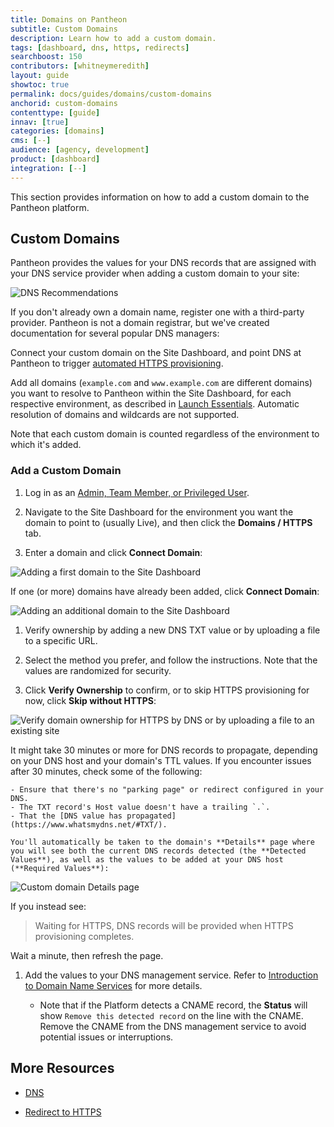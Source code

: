 ```yaml
---
title: Domains on Pantheon
subtitle: Custom Domains
description: Learn how to add a custom domain.
tags: [dashboard, dns, https, redirects]
searchboost: 150
contributors: [whitneymeredith]
layout: guide
showtoc: true
permalink: docs/guides/domains/custom-domains
anchorid: custom-domains
contenttype: [guide]
innav: [true]
categories: [domains]
cms: [--]
audience: [agency, development]
product: [dashboard]
integration: [--]
---
```


This section provides information on how to add a custom domain to the Pantheon platform.

## Custom Domains

Pantheon provides the values for your DNS records that are assigned with your DNS service provider when adding a custom domain to your site:

![DNS Recommendations](../../../images/dashboard/domain-added.png)

If you don't already own a domain name, register one with a third-party provider. Pantheon is not a domain registrar, but we've created documentation for several popular DNS managers:

<Accordion title="DNS Host-Specific Instructions" id="host-specific2" icon="info-sign">

<DNSProviderDocs />

</Accordion>

Connect your custom domain on the Site Dashboard, and point DNS at Pantheon to trigger [automated HTTPS provisioning](/guides/global-cdn/https).

<Partial file="tables/custom-domains-limit.md" />

<Alert title="Note" type="info">

Add all domains (`example.com` and `www.example.com` are different domains) you want to resolve to Pantheon within the Site Dashboard, for each respective environment, as described in [Launch Essentials](/guides/launch). Automatic resolution of domains and wildcards are not supported.

Note that each custom domain is counted regardless of the environment to which it's added.

</Alert>

### Add a Custom Domain

<Partial file="secure-only-tlds.md" />

1. Log in as an [Admin, Team Member, or Privileged User](/guides/account-mgmt/workspace-sites-teams/teams#roles-and-permissions).

1. Navigate to the Site Dashboard for the environment you want the domain to point to (usually Live), and then click the <em class="fa fa-home"></em>**Domains / HTTPS** tab.

1. Enter a domain and click **Connect Domain**:

  ![Adding a first domain to the Site Dashboard](../../../images/dashboard/add-first-domain.png)

  If one (or more) domains have already been added, click **Connect Domain**:

  ![Adding an additional domain to the Site Dashboard](../../../images/dashboard/add-additional-domains.png)

1. Verify ownership by adding a new DNS TXT value or by uploading a file to a specific URL. 

1. Select the method you prefer, and follow the instructions. Note that the values are randomized for security. 

1. Click **Verify Ownership** to confirm, or to skip HTTPS provisioning for now, click **Skip without HTTPS**:

  ![Verify domain ownership for HTTPS by DNS or by uploading a file to an existing site](../../../images/dashboard/verify-domain-ownership.png)

  It might take 30 minutes or more for DNS records to propagate, depending on your DNS host and your domain's TTL values. If you encounter issues after 30 minutes, check some of the following:

    - Ensure that there's no "parking page" or redirect configured in your DNS.
    - The TXT record's Host value doesn't have a trailing `.`.
    - That the [DNS value has propagated](https://www.whatsmydns.net/#TXT/).

    You'll automatically be taken to the domain's **Details** page where you will see both the current DNS records detected (the **Detected Values**), as well as the values to be added at your DNS host (**Required Values**):

   ![Custom domain Details page](../../../images/dashboard/details-page.png)

  If you instead see:

  > Waiting for HTTPS, DNS records will be provided when HTTPS provisioning completes.

  Wait a minute, then refresh the page.

1. Add the values to your DNS management service. Refer to [Introduction to Domain Name Services](/guides/domains/dns) for more details.

   - Note that if the Platform detects a CNAME record, the **Status** will show `Remove this detected record` on the line with the CNAME. Remove the CNAME from the DNS management service to avoid potential issues or interruptions.

## More Resources

- [DNS](/guides/domains/dns)

- [Redirect to HTTPS](/guides/redirect/https/)